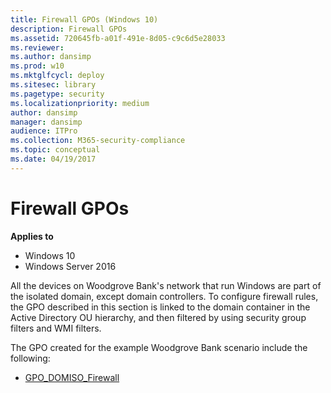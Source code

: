 ```yaml
---
title: Firewall GPOs (Windows 10)
description: Firewall GPOs
ms.assetid: 720645fb-a01f-491e-8d05-c9c6d5e28033
ms.reviewer: 
ms.author: dansimp
ms.prod: w10
ms.mktglfcycl: deploy
ms.sitesec: library
ms.pagetype: security
ms.localizationpriority: medium
author: dansimp
manager: dansimp
audience: ITPro
ms.collection: M365-security-compliance
ms.topic: conceptual
ms.date: 04/19/2017
---
```


# Firewall GPOs

**Applies to**
-   Windows 10
-   Windows Server 2016

All the devices on Woodgrove Bank's network that run Windows are part of the isolated domain, except domain controllers. To configure firewall rules, the GPO described in this section is linked to the domain container in the Active Directory OU hierarchy, and then filtered by using security group filters and WMI filters.

The GPO created for the example Woodgrove Bank scenario include the following:

-   [GPO\_DOMISO\_Firewall](gpo-domiso-firewall.md)
